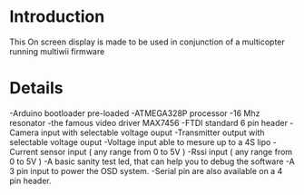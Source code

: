 # Introduction #

This On screen display is made to be used in conjunction of a multicopter running multiwii firmware

# Details #

-Arduino bootloader pre-loaded
-ATMEGA328P processor
-16 Mhz resonator
-the famous video driver MAX7456
-FTDI standard 6 pin header
-Camera input with selectable voltage ouput
-Transmitter output with selectable voltage ouput
-Voltage input able to mesure up to a 4S lipo
-Current sensor input ( any range from 0 to 5V )
-Rssi input ( any range from 0 to 5V )
-A basic sanity test led, that can help you to debug the software
-A 3 pin input to power the OSD system.
-Serial pin are also available on a 4 pin header.